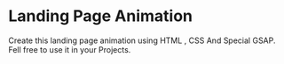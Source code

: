 <h1>Landing Page Animation</h1>
<p>Create this landing page animation using HTML , CSS And Special GSAP. Fell free to use it in your Projects.</p>
